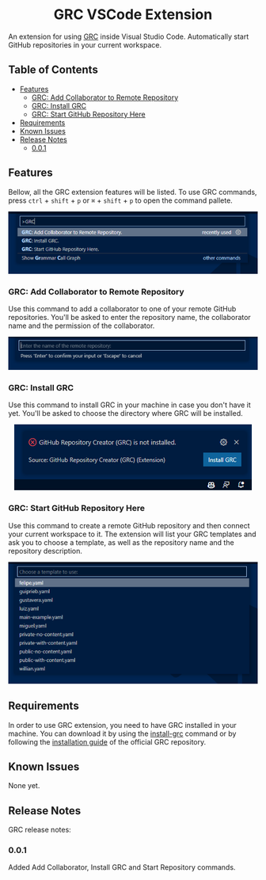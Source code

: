 <h1 align="center">GRC VSCode Extension</h1>

An extension for using [GRC](https://github.com/ArthurSudbrackIbarra/GitHub-Repo-Creator) inside Visual Studio Code. Automatically start GitHub repositories in your current workspace.
<br/>

## Table of Contents

- [Features](#features)
  - [GRC: Add Collaborator to Remote Repository](#grc-add-collaborator-to-remote-repository)
  - [GRC: Install GRC](#grc-install-grc)
  - [GRC: Start GitHub Repository Here](#grc-start-github-repository-here)
- [Requirements](#requirements)
- [Known Issues](#known-issues)
- [Release Notes](#release-notes)
  - [0.0.1](#001)

## Features

Bellow, all the GRC extension features will be listed. To use GRC commands, press `ctrl` + `shift` + `p` or `⌘` + `shift` + `p` to open the command pallete.

<p align="center">
    <img src="assets/readme-images/grc-commands.png" alt="GRC Commands">
</p>

### GRC: Add Collaborator to Remote Repository

Use this command to add a collaborator to one of your remote GitHub repositories. You'll be asked to enter the repository name, the collaborator name and the permission of the collaborator.

<p align="center">
    <img src="assets/readme-images/grc-add-collaborator.png" alt="GRC Add Collaborator">
</p>

### GRC: Install GRC

Use this command to install GRC in your machine in case you don't have it yet. You'll be asked to choose the directory where GRC will be installed.

<p align="center">
    <img src="assets/readme-images/grc-install-grc.png" alt="GRC Install GRC">
</p>

### GRC: Start GitHub Repository Here

Use this command to create a remote GitHub repository and then connect your current workspace to it. The extension will list your GRC templates and ask you to choose a template, as well as the repository name and the repository description.

<p align="center">
    <img src="assets/readme-images/grc-start-repository.png" alt="Grc Start Repository">
</p>

## Requirements

In order to use GRC extension, you need to have GRC installed in your machine. You can download it by using the [install-grc](#grc-install-grc) command or by following the [installation guide](https://github.com/ArthurSudbrackIbarra/GitHub-Repo-Creator#installation-windows) of the official GRC repository.

## Known Issues

None yet.

## Release Notes

GRC release notes:

### 0.0.1

Added Add Collaborator, Install GRC and Start Repository commands.
